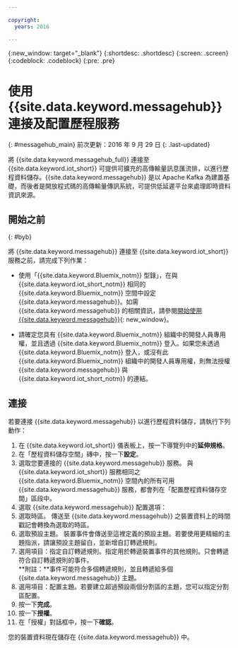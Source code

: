 ```yaml
---

copyright:
  years: 2016

---
```


{:new_window: target="\_blank"}
{:shortdesc: .shortdesc}
{:screen: .screen}
{:codeblock: .codeblock}
{:pre: .pre}

# 使用 {{site.data.keyword.messagehub}} 連接及配置歷程服務  
{: #messagehub_main}
前次更新：2016 年 9 月 29 日
{: .last-updated}

將 {{site.data.keyword.messagehub_full}} 連接至 {{site.data.keyword.iot_short}} 可提供可擴充的高傳輸量訊息匯流排，以進行歷程資料儲存。{{site.data.keyword.messagehub}} 是以 Apache Kafka 為建置基礎，而後者是開放程式碼的高傳輸量傳訊系統，可提供低延遲平台來處理即時資料資訊來源。

## 開始之前  
{: #byb}

將 {{site.data.keyword.messagehub}} 連接至 {{site.data.keyword.iot_short}} 服務之前，請完成下列作業：

- 使用「{{site.data.keyword.Bluemix_notm}} 型錄」，在與 {{site.data.keyword.iot_short_notm}} 相同的 {{site.data.keyword.Bluemix_notm}} 空間中設定 {{site.data.keyword.messagehub}}。如需 {{site.data.keyword.messagehub}} 的相關資訊，請參閱[開始使用 {{site.data.keyword.messagehub}}](https://console.{DomainName}/docs/services/MessageHub/index.html){: new_window}。

- 請確定您具有 {{site.data.keyword.Bluemix_notm}} 組織中的開發人員專用權，並且透過 {{site.data.keyword.Bluemix_notm}} 登入。如果您未透過 {{site.data.keyword.Bluemix_notm}} 登入，或沒有此 {{site.data.keyword.Bluemix_notm}} 組織中的開發人員專用權，則無法授權 {{site.data.keyword.messagehub}} 與 {{site.data.keyword.iot_short_notm}} 的連結。

## 連接

若要連接 {{site.data.keyword.messagehub}} 以進行歷程資料儲存，請執行下列動作：

1. 在 {{site.data.keyword.iot_short}} 儀表板上，按一下導覽列中的**延伸規格**。
2. 在「歷程資料儲存空間」磚中，按一下**設定**。
4. 選取您要連接的 {{site.data.keyword.messagehub}} 服務。
與 {{site.data.keyword.iot_short}} 服務相同之 {{site.data.keyword.Bluemix_notm}} 空間內的所有可用 {{site.data.keyword.messagehub}} 服務，都會列在「配置歷程資料儲存空間」區段中。
5. 選取 {{site.data.keyword.messagehub}} 配置選項：
 1. 選取時區。
 傳送至 {{site.data.keyword.messagehub}} 之裝置資料上的時間戳記會轉換為選取的時區。
 2. 選取預設主題。
 裝置事件會傳送至這裡定義的預設主題。若要使用更精細的主題指派，請讓預設主題留白，並新增自訂轉遞規則。
 3. 選用項目：指定自訂轉遞規則。指定用於轉遞裝置事件的其他規則。只會轉遞符合自訂轉遞規則的事件。  
 **附註：**事件可能符合多個轉遞規則，並且轉遞給多個 {{site.data.keyword.messagehub}} 主題。
 4. 選用項目：配置主題。若要建立超過預設兩個分割區的主題，您可以指定分割區配置。
 5. 按一下**完成**。
5. 按一下**授權**。
6. 在「授權」對話框中，按一下**確認**。

您的裝置資料現在儲存在 {{site.data.keyword.messagehub}} 中。
